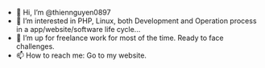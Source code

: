 - 👋 Hi, I’m @thiennguyen0897
- 👀 I’m interested in PHP, Linux, both Development and Operation process in a app/website/software life cycle...
- 🌱 I’m up for freelance work for most of the time. Ready to face challenges.
- 📫 How to reach me: Go to my website.

<!---
thiennguyen0897/thiennguyen0897 is a ✨ special ✨ repository because its `README.md` (this file) appears on your GitHub profile.
You can click the Preview link to take a look at your changes.
--->
